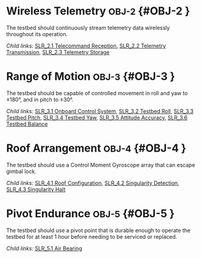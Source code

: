 # Wireless Telemetry <small>OBJ-2</small> {#OBJ-2 }

The testbed should continuously stream telemetry data wirelessly throughout its operation.

*Child links:* [SLR_2.1 Telecommand Reception](SLR_2.html#SLR_2.1), [SLR_2.2 Telemetry Transmission](SLR_2.html#SLR_2.2), [SLR_2.3 Telemetry Storage](SLR_2.html#SLR_2.3)

# Range of Motion <small>OBJ-3</small> {#OBJ-3 }

The testbed should be capable of controlled movement in roll and yaw to ±180°, and in pitch to ±30°.

*Child links:* [SLR_3.1 Onboard Control System](SLR_3.html#SLR_3.1), [SLR_3.2 Testbed Roll](SLR_3.html#SLR_3.2), [SLR_3.3 Testbed Pitch](SLR_3.html#SLR_3.3), [SLR_3.4 Testbed Yaw](SLR_3.html#SLR_3.4), [SLR_3.5 Attitude Accuracy](SLR_3.html#SLR_3.5), [SLR_3.6 Testbed Balance](SLR_3.html#SLR_3.6)

# Roof Arrangement <small>OBJ-4</small> {#OBJ-4 }

The testbed should use a Control Moment Gyroscope array that can escape gimbal lock.

*Child links:* [SLR_4.1 Roof Configuration](SLR_4.html#SLR_4.1), [SLR_4.2 Singularity Detection](SLR_4.html#SLR_4.2), [SLR_4.3 Singularity Halt](SLR_4.html#SLR_4.3)

# Pivot Endurance <small>OBJ-5</small> {#OBJ-5 }

The testbed should use a pivot point that is durable enough to operate the testbed for at least 1 hour before needing to be serviced or replaced.

*Child links:* [SLR_5.1 Air Bearing](SLR_5.html#SLR_5.1)

